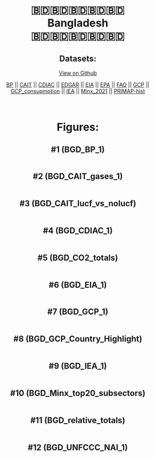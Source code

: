 
<center>
<h1 align="center">
🇧🇩🇧🇩🇧🇩🇧🇩🇧🇩
<br>
Bangladesh
<br>
🇧🇩🇧🇩🇧🇩🇧🇩🇧🇩
</h1>
<h2>Datasets:</h2>
<p><a href="https://github.com/dquintani/GreenhouseData/tree/master/country_data/BGD_Bangladesh/data">View on Github</a>
<br></p><p><a href="data/BGD_BP.csv">BP</a> || <a href="data/BGD_CAIT.csv">CAIT</a> || <a href="data/BGD_CDIAC.csv">CDIAC</a> || <a href="data/BGD_EDGAR.csv">EDGAR</a> || <a href="data/BGD_EIA.csv">EIA</a> || <a href="data/BGD_EPA.csv">EPA</a> || <a href="data/BGD_FAO.csv">FAO</a> || <a href="data/BGD_GCP.csv">GCP</a> || <a href="data/BGD_GCP_consupmption.csv">GCP_consupmption</a> || <a href="data/BGD_IEA.csv">IEA</a> || <a href="data/BGD_Minx_2021.csv">Minx_2021</a> || <a href="data/BGD_PRIMAP-hist.csv">PRIMAP-hist</a></p><p><br></p>
<h1>Figures:</h1><h2>#1 (BGD_BP_1)</h2>
<p><img alt="" src="figures/BGD_BP_1.png" /></p><h2>#2 (BGD_CAIT_gases_1)</h2>
<p><img alt="" src="figures/BGD_CAIT_gases_1.png" /></p><h2>#3 (BGD_CAIT_lucf_vs_nolucf)</h2>
<p><img alt="" src="figures/BGD_CAIT_lucf_vs_nolucf.png" /></p><h2>#4 (BGD_CDIAC_1)</h2>
<p><img alt="" src="figures/BGD_CDIAC_1.png" /></p><h2>#5 (BGD_CO2_totals)</h2>
<p><img alt="" src="figures/BGD_CO2_totals.png" /></p><h2>#6 (BGD_EIA_1)</h2>
<p><img alt="" src="figures/BGD_EIA_1.png" /></p><h2>#7 (BGD_GCP_1)</h2>
<p><img alt="" src="figures/BGD_GCP_1.png" /></p><h2>#8 (BGD_GCP_Country_Highlight)</h2>
<p><img alt="" src="figures/BGD_GCP_Country_Highlight.png" /></p><h2>#9 (BGD_IEA_1)</h2>
<p><img alt="" src="figures/BGD_IEA_1.png" /></p><h2>#10 (BGD_Minx_top20_subsectors)</h2>
<p><img alt="" src="figures/BGD_Minx_top20_subsectors.png" /></p><h2>#11 (BGD_relative_totals)</h2>
<p><img alt="" src="figures/BGD_relative_totals.png" /></p><h2>#12 (BGD_UNFCCC_NAI_1)</h2>
<p><img alt="" src="figures/BGD_UNFCCC_NAI_1.png" /></p>
